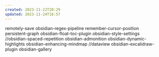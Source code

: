 ```yaml
---
created: 2023-11-22T20:29
updated: 2023-11-24T16:57
---
```

remotely-save
obsidian-regex-pipeline
remember-cursor-position
persistent-graph
obsidian-float-toc-plugin
obsidian-style-settings
//obsidian-spaced-repetition
obsidian-admonition
obsidian-dynamic-highlights
obsidian-enhancing-mindmap
//dataview
obsidian-excalidraw-plugin
obsidian-gallery